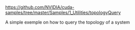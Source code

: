 https://github.com/NVIDIA/cuda-samples/tree/master/Samples/1_Utilities/topologyQuery

A simple exemple on how to query the topology of a system